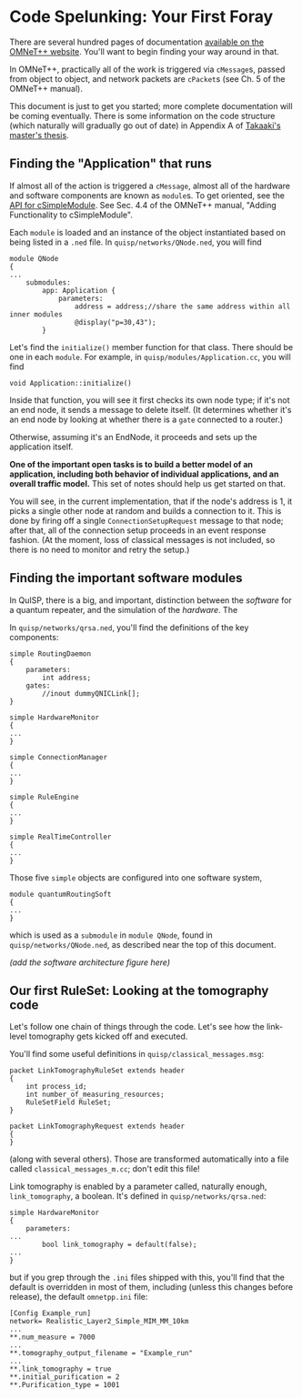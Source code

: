 # Code Spelunking: Your First Foray #

There are several hundred pages of documentation [available on the OMNeT++ website](https://omnetpp.org/documentation/).  You'll want to
begin finding your way around in that.

In OMNeT++, practically all of the work is triggered via `cMessage`s,
passed from object to object, and network packets are `cPacket`s (see
Ch. 5 of the OMNeT++ manual).

This document is just to get you started; more complete documentation
will be coming eventually.  There is some information on the code
structure (which naturally will gradually go out of date) in Appendix
A of [Takaaki's master's thesis](https://arxiv.org/abs/1908.10758).

## Finding the "Application" that runs

If almost all of the action is triggered a `cMessage`, almost all of
the hardware and software components are known as `module`s.  To get
oriented, see the [API for
cSimpleModule](https://doc.omnetpp.org/omnetpp/api/classomnetpp_1_1cSimpleModule.html).
See Sec. 4.4 of the OMNeT++ manual, "Adding Functionality to
cSimpleModule".

Each `module` is loaded and an instance of the object instantiated
based on being listed in a `.ned` file.  In `quisp/networks/QNode.ned`, you
will find

```
module QNode
{
...
    submodules:
        app: Application {
            parameters:
                address = address;//share the same address within all inner modules
                @display("p=30,43");
        }
```

Let's find the `initialize()` member function for that class.  There
should be one in each `module`.  For example, in
`quisp/modules/Application.cc`, you will find

```
void Application::initialize()
```

Inside that function, you will see it first checks its own node type;
if it's not an end node, it sends a message to delete itself.  (It
determines whether it's an end node by looking at whether there is a
`gate` connected to a router.)

Otherwise, assuming it's an EndNode, it proceeds and sets up the
application itself.

**One of the important open tasks is to build a better model of an
application, including both behavior of individual applications,
and an overall traffic model.**  This set of notes should help us
get started on that.

You will see, in the current implementation, that if the node's
address is 1, it picks a single other node at random and builds a
connection to it.  This is done by firing off a single
`ConnectionSetupRequest` message to that node; after that, all of the
connection setup proceeds in an event response fashion.  (At the
moment, loss of classical messages is not included, so there is no
need to monitor and retry the setup.)

## Finding the important software modules

In QuISP, there is a big, and important, distinction between the
_software_ for a quantum repeater, and the simulation of the
_hardware_.  The 

In `quisp/networks/qrsa.ned`, you'll find the definitions of the key
components:

```
simple RoutingDaemon
{
    parameters:
        int address;
    gates:
        //inout dummyQNICLink[];
}

simple HardwareMonitor
{
...
}

simple ConnectionManager
{
...
}

simple RuleEngine
{
...
}

simple RealTimeController
{
...
}
```

Those five `simple` objects are configured into one software system,

```
module quantumRoutingSoft
{
...
}
```

which is used as a `submodule` in `module QNode`, found in
`quisp/networks/QNode.ned`, as described near the top of this
document.

_(add the software architecture figure here)_

## Our first RuleSet: Looking at the tomography code

Let's follow one chain of things through the code.  Let's see how the
link-level tomography gets kicked off and executed.

You'll find some useful definitions in `quisp/classical_messages.msg`:

```
packet LinkTomographyRuleSet extends header
{
    int process_id;
    int number_of_measuring_resources;
    RuleSetField RuleSet;
}

packet LinkTomographyRequest extends header
{
}
```

(along with several others).  Those are transformed automatically into
a file called `classical_messages_m.cc`; don't edit this file!

Link tomography is enabled by a parameter called, naturally enough,
`link_tomography`, a boolean.  It's defined in
`quisp/networks/qrsa.ned`:

```
simple HardwareMonitor
{
    parameters:
...
        bool link_tomography = default(false);
...
}
```

but if you grep through the `.ini` files shipped with this, you'll
find that the default is overridden in most of them, including (unless
this changes before release), the default `omnetpp.ini` file:

```
[Config Example_run]
network= Realistic_Layer2_Simple_MIM_MM_10km
...
**.num_measure = 7000
...
**.tomography_output_filename = "Example_run"
...
**.link_tomography = true
**.initial_purification = 2
**.Purification_type = 1001
```

